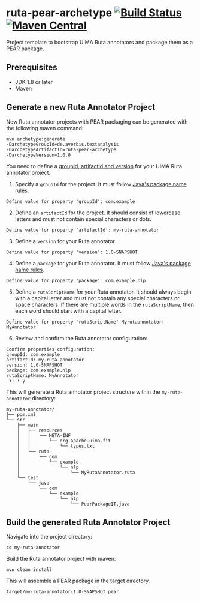 # ruta-pear-archetype [![Build Status](https://travis-ci.com/averbis/ruta-pear-archetype.svg?branch=master)](https://travis-ci.com/averbis/ruta-pear-archetype) [![Maven Central](https://img.shields.io/maven-central/v/de.averbis.textanalysis/ruta-pear-archetype.svg)](https://img.shields.io/maven-central/v/de.averbis.textanalysis/ruta-pear-archetype.svg)


Project template to bootstrap UIMA Ruta annotators and package them as a PEAR package. 

## Prerequisites

- JDK 1.8 or later
- Maven

## Generate a new Ruta Annotator Project
New Ruta annotator projects with PEAR packaging can be generated with the following maven command:

```
mvn archetype:generate 
-DarchetypeGroupId=de.averbis.textanalysis 
-DarchetypeArtifactId=ruta-pear-archetype 
-DarchetypeVersion=1.0.0
```
You need to define a [groupId, artifactId and version](https://maven.apache.org/guides/mini/guide-naming-conventions.html) for your UIMA Ruta annotator project. 

1. Specify a `groupId` for the project. It must follow [Java's package name rules](https://docs.oracle.com/javase/tutorial/java/package/namingpkgs.html).
```
Define value for property 'groupId': com.example
```

2. Define an `artifactId` for the project. It should consist of lowercase letters and must not contain special characters or dots.
```
Define value for property 'artifactId': my-ruta-annotator
```

3. Define a `version` for your Ruta annotator. 
```
Define value for property 'version': 1.0-SNAPSHOT
```

4. Define a `package` for your Ruta annotator. It must follow [Java's package name rules](https://docs.oracle.com/javase/tutorial/java/package/namingpkgs.html).
```
Define value for property 'package': com.example.nlp
```

5. Define a `rutaScriptName` for your Ruta annotator. It should always begin with a capital letter and must not contain any special characters or space characters. If there are multiple words in the `rutaScriptName`, then each word should start with a capital letter. 
```
Define value for property 'rutaScriptName' Myrutaannotator: MyAnnotator
```

6. Review and confirm the Ruta annotator configuration:

```
Confirm properties configuration:
groupId: com.example
artifactId: my-ruta-annotator
version: 1.0-SNAPSHOT
package: com.example.nlp
rutaScriptName: MyAnnotator
 Y: : y
```

This will generate a Ruta annotator project structure within the `my-ruta-annotator` directory:

```
my-ruta-annotator/
├── pom.xml
└── src
    ├── main
    │   ├── resources
    │   │   └── META-INF
    │   │       └── org.apache.uima.fit
    │   │           └── types.txt
    │   └── ruta
    │       └── com
    │           └── example
    │               └── nlp
    │                   └── MyRutaAnnotator.ruta
    └── test
        └── java
            └── com
                └── example
                    └── nlp
                        └── PearPackageIT.java
```


## Build the generated Ruta Annotator Project

Navigate into the project directory:
```
cd my-ruta-annotator
```
Build the Ruta annotator project with maven:
```
mvn clean install
```
This will assemble a PEAR package in the target directory.

```
target/my-ruta-annotator-1.0-SNAPSHOT.pear
```

